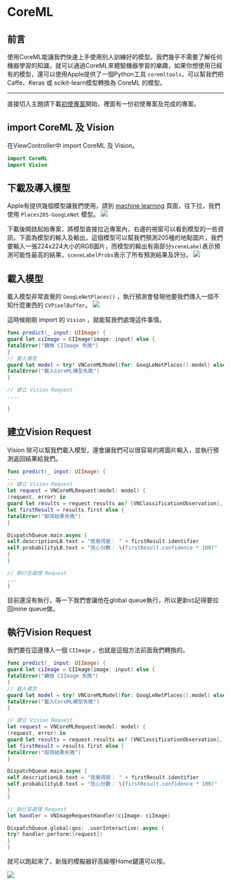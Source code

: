CoreML
===
## 前言
使用CoreML能讓我們快速上手使用別人訓練好的模型。我們幾乎不需要了解任何機器學習的知識，就可以通過CoreML來體驗機器學習的樂趣，如果你想使用已經有的模型，還可以使用Apple提供了一個Python工具 `coremltools`，可以幫我們把 Caffe、Keras 或 scikit-learn模型轉換為 CoreML 的模型。

---

直接切入主題請下載[初使專案](https://github.com/NickYuu/Swift_CoreML)開始，裡面有一份初使專案及完成的專案。

## import CoreML 及 Vision
在ViewController中 import CoreML 及 Vision。
```swift
import CoreML
import Vision
```

## 下載及導入模型
Apple有提供幾個模型讓我們使用，請到 [machine learning](https://developer.apple.com/machine-learning/) 頁面，往下拉，我們使用 `Places205-GoogLeNet` 模型。
![](https://i.imgur.com/rczx0xO.png)

下載後開啟起始專案，將模型直接拉近專案內，右邊的視窗可以看到模型的一些資訊，下面為模型的輸入及輸出，這個模型可以幫我們預測205種的地點圖片，我們要輸入一張224x224大小的RGB圖片，而模型的輸出有兩部分`sceneLabel`表示預測可能性最高的結果，`sceneLabelProbs`表示了所有預測結果及評分。
![](https://i.imgur.com/JGPFQHh.png)


## 載入模型
載入模型非常直覺的 `GoogLeNetPlaces()` ，執行預測會發現他要我們傳入一個不知什麼東西的 `CVPixelBuffer`。
![](https://i.imgur.com/RVeLRaI.png)


這時候剛剛 import 的 `Vision` ，就能幫我們處理這件事情。
```swift
func predict(_ input: UIImage) {
guard let ciImage = CIImage(image: input) else {
fatalError("轉換 CIImage 失敗")
}
// 載入模型
guard let model = try? VNCoreMLModel(for: GoogLeNetPlaces().model) else {
fatalError("載入CoreML模型失敗")
}

// 建立 Vision Request
....

}
```

## 建立Vision Request
Vision 除可以幫我們載入模型，還會讓我們可以很容易的將圖片輸入，並執行預測返回結果給我們。
```swift
func predict(_ input: UIImage) {
...
// 建立 Vision Request
let request = VNCoreMLRequest(model: model) {
(request, error) in
guard let results = request.results as? [VNClassificationObservation],
let firstResult = results.first else {
fatalError("取得結果失敗")
}

DispatchQueue.main.async {
self.descriptionLB.text = "我覺得是： " + firstResult.identifier
self.probabilityLB.text = "信心分數： \(firstResult.confidence * 100)"
}
}

// 執行並處理 Request
...
}
```
目前還沒有執行，等一下我們會讓他在global queue執行，所以更新`UI`記得要拉回mine queue做。


## 執行Vision Request
我們要在這邊傳入一個 `CIImage` ，也就是這個方法前面我們轉換的。



```swift
func predict(_ input: UIImage) {
guard let ciImage = CIImage(image: input) else {
fatalError("轉換 CIImage 失敗")
}
// 載入模型
guard let model = try? VNCoreMLModel(for: GoogLeNetPlaces().model) else {
fatalError("載入CoreML模型失敗")
}

// 建立 Vision Request
let request = VNCoreMLRequest(model: model) {
(request, error) in
guard let results = request.results as? [VNClassificationObservation],
let firstResult = results.first else {
fatalError("取得結果失敗")
}

DispatchQueue.main.async {
self.descriptionLB.text = "我覺得是： " + firstResult.identifier
self.probabilityLB.text = "信心分數： \(firstResult.confidence * 100)"
}
}

// 執行並處理 Request
let handler = VNImageRequestHandler(ciImage: ciImage)

DispatchQueue.global(qos: .userInteractive).async {
try? handler.perform([request])
}
}
```

就可以跑起來了，新版的模擬器好高級喔Home鍵還可以按。

![](https://i.imgur.com/hOpTiN5.gif)


